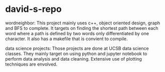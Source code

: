 # david-s-repo
wordneighbor: This project mainly uses c++, object oriented design, graph and BFS to complete. It targets on finding the shortest path between each word where a path is defined by two words only differentiated by one character. It also has a makefile that is convient to compile.


data science projects: Those projects are done at UCSB data science classes. They mainly target on using python and jupyter notebook to perform data analysis and data cleaning. Extensive use of plotting techniques are envolved.
